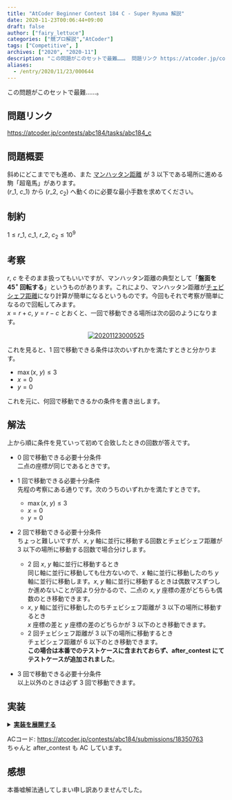 ```yaml
---
title: "AtCoder Beginner Contest 184 C - Super Ryuma 解説"
date: 2020-11-23T00:06:44+09:00
draft: false
author: ["fairy_lettuce"]
categories: ["競プロ解説","AtCoder"]
tags: ["Competitive", ]
archives: ["2020", "2020-11"]
description: "この問題がこのセットで最難……。 問題リンク https://atcoder.jp/contests/abc184/tasks/abc184_c 問題概要 斜めにどこまででも進め、また マンハッタン距離 が 以下である場所に進める駒「超竜馬」があります。 から へ動くのに必要な最…"
aliases:
  - /entry/2020/11/23/000644
---
```


この問題がこのセットで最難……。

## 問題リンク
https://atcoder.jp/contests/abc184/tasks/abc184_c

## 問題概要
斜めにどこまででも進め、また [マンハッタン距離](https://ja.wikipedia.org/wiki/%E3%83%9E%E3%83%B3%E3%83%8F%E3%83%83%E3%82%BF%E3%83%B3%E8%B7%9D%E9%9B%A2) が $3$ 以下である場所に進める駒「超竜馬」があります。  
$(r\_{1},\ c\_{1})$ から $(r\_{2},\ c_{2})$ へ動くのに必要な最小手数を求めてください。

## 制約
$1\le r\_{1},\ c\_{1},\ r\_{2},\ c_{2}\le 10^{9}$

<!--more-->

## 考察
$r,\ c$ をそのまま扱ってもいいですが、マンハッタン距離の典型として「<b>盤面を $45^\circ$ 回転する</b>」というものがあります。これにより、マンハッタン距離が[チェビシェフ距離](https://ja.wikipedia.org/wiki/%E3%83%81%E3%82%A7%E3%83%93%E3%82%B7%E3%82%A7%E3%83%95%E8%B7%9D%E9%9B%A2)になり計算が簡単になるというものです。今回もそれで考察が簡単になるので回転してみます。  
$x=r+c,\ y=r-c$ とおくと、一回で移動できる場所は次の図のようになります。

<center>
<a href="https://f.hatena.ne.jp/fairy_lettuce/20201123000525">
  <img src="https://cdn-ak.f.st-hatena.com/images/fotolife/f/fairy_lettuce/20201123/20201123000525.jpg" alt="20201123000525">
</a></center>

これを見ると、$1$ 回で移動できる条件は次のいずれかを満たすときと分かります。

- $\max(x,\ y)\le 3$
- $x=0$
- $y=0$

これを元に、何回で移動できるかの条件を書き出します。

## 解法
上から順に条件を見ていって初めて合致したときの回数が答えです。  

- $0$ 回で移動できる必要十分条件  
二点の座標が同じであるときです。


- $1$ 回で移動できる必要十分条件  
先程の考察にある通りです。次のうちのいずれかを満たすときです。  
    - $\max(x,\ y)\le 3$
    - $x=0$
    - $y=0$


- $2$ 回で移動できる必要十分条件  
ちょっと難しいですが、$x,\ y$ 軸に並行に移動する回数とチェビシェフ距離が $3$ 以下の場所に移動する回数で場合分けします。
    - $2$ 回 $x,\ y$ 軸に並行に移動するとき  
同じ軸に並行に移動しても仕方ないので、$x$ 軸に並行に移動したのち $y$ 軸に並行に移動します。$x,\ y$ 軸に並行に移動するときは偶数マスずつしか進めないことが図より分かるので、二点の $x,\ y$ 座標の差がどちらも偶数のとき移動できます。  
    - $x,\ y$ 軸に並行に移動したのちチェビシェフ距離が $3$ 以下の場所に移動するとき  
$x$ 座標の差と $y$ 座標の差のどちらかが $3$ 以下のとき移動できます。  
    - $2$ 回チェビシェフ距離が $3$ 以下の場所に移動するとき  
チェビシェフ距離が $6$ 以下のとき移動できます。  
<b>この場合は本番でのテストケースに含まれておらず、after_contest にてテストケースが追加されました</b>。

- $3$ 回で移動できる必要十分条件  
以上以外のときは必ず $3$ 回で移動できます。

## 実装
<details><summary><u><b>実装を展開する</b></u></summary>

```cs
public static void Solve(Scanner cin)
{
	var (r1, c1, r2, c2) = cin.ReadValue<long, long, long, long>();
	var x1 = r1 + c1;
	var y1 = r1 - c1;
	var x2 = r2 + c2;
	var y2 = r2 - c2;
	if (x1 == x2 && y1 == y2)
	{
		Console.WriteLine(0);
	}
	else if (x1 == x2 || y1 == y2)
	{
		Console.WriteLine(1);
	}
	else if (Math.Abs(x1 - x2) <= 3 && Math.Abs(y1 - y2) <= 3)
	{
		Console.WriteLine(1);
	}
	else if (Math.Max(Math.Abs(x1 - x2), Math.Abs(y1 - y2)) <= 6)
	{
		Console.WriteLine(2);
	}
	else if (Math.Abs(x1 - x2) % 2 == 0)
	{
		Console.WriteLine(2);
	}
	else if (Math.Abs(x1 - x2) <= 3 || Math.Abs(y1 - y2) <= 3)
	{
		Console.WriteLine(2);
	}
	else
	{
		Console.WriteLine(3);
	}
}
```

</details>

ACコード: https://atcoder.jp/contests/abc184/submissions/18350763  
ちゃんと after_contest も AC しています。

## 感想
本番嘘解法通してしまい申し訳ありませんでした。